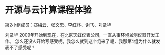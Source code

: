 开源与云计算课程体验
==========
第2小组成员：郑梅云、张文忠、李红林、谢飞、刘录华

刘录华  2009年开始到现在，在北京天虹仪表公司，一直从事环境监测仪器开发工作。
怎么还没人开始写感受呢，我怎么就到这个组来了呢，我那第4组为什么就发表不了感受呢？

